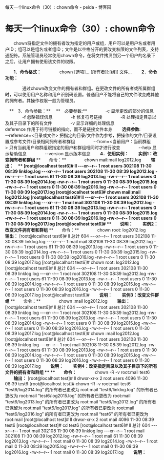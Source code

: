 每天一个linux命令（30）: chown命令 - peida - 博客园

#  每天一个linux命令（30）: chown命令

　　chown将指定文件的拥有者改为指定的用户或组，用户可以是用户名或者用户ID；组可以是组名或者组ID；文件是以空格分开的要改变权限的文件列表，支持通配符。系统管理员经常使用chown命令，在将文件拷贝到另一个用户的名录下之后，让用户拥有使用该文件的权限。

　　**1．命令格式：**
　　　　chown [选项]... [所有者][:[组]] 文件...
　　**2．命令功能：**

　　　　通过chown改变文件的拥有者和群组。在更改文件的所有者或所属群组时，可以使用用户名称和用户识别码设置。普通用户不能将自己的文件改变成其他的拥有者。其操作权限一般为管理员。

　**　3．命令参数：**
　**　必要参数:**
　　　　-c 显示更改的部分的信息
　　　　-f 忽略错误信息
　　　　-h 修复符号链接
　　　　-R 处理指定目录以及其子目录下的所有文件
　　　　-v 显示详细的处理信息
　　　　-deference 作用于符号链接的指向，而不是链接文件本身
　　**选择参数:**
　　　　--reference=<目录或文件> 把指定的目录/文件作为参考，把操作的文件/目录设置成参考文件/目录相同拥有者和群组
　　　　--from=<当前用户：当前群组> 只有当前用户和群组跟指定的用户和群组相同时才进行改变
　　　　--help 显示帮助信息
　　　　--version 显示版本信息
　　**4．使用实例：**
　　**实例1：改变拥有者和群组**
**　　命令：**
　　　　chown mail:mail log2012.log
　　**输出：　**
[root@localhost test6]# ll
---xr--r-- 1 root users 302108 11-30 08:39 linklog.log
---xr--r-- 1 root users 302108 11-30 08:39 log2012.log
-rw-r--r-- 1 root users 61 11-30 08:39 log2013.log
-rw-r--r-- 1 root users 0 11-30 08:39 log2014.log
-rw-r--r-- 1 root users 0 11-30 08:39 log2015.log
-rw-r--r-- 1 root users 0 11-30 08:39 log2016.log
-rw-r--r-- 1 root users 0 11-30 08:39 log2017.log
[root@localhost test6]# chown mail:mail log2012.log [root@localhost test6]# ll
---xr--r-- 1 root users 302108 11-30 08:39 linklog.log
---xr--r-- 1 mail mail 302108 11-30 08:39 log2012.log
-rw-r--r-- 1 root users 61 11-30 08:39 log2013.log
-rw-r--r-- 1 root users 0 11-30 08:39 log2014.log
-rw-r--r-- 1 root users 0 11-30 08:39 log2015.log
-rw-r--r-- 1 root users 0 11-30 08:39 log2016.log
-rw-r--r-- 1 root users 0 11-30 08:39 log2017.log
[root@localhost test6]#
**　　说明：**
　　**实例2：改变文件拥有者和群组**
**　　命令：**
　　　　chown root: log2012.log
　　**输出：**
[root@localhost test6]# ll
总计 604
---xr--r-- 1 root users 302108 11-30 08:39 linklog.log
---xr--r-- 1 mail mail 302108 11-30 08:39 log2012.log
-rw-r--r-- 1 root users 61 11-30 08:39 log2013.log
-rw-r--r-- 1 root users 0 11-30 08:39 log2014.log
-rw-r--r-- 1 root users 0 11-30 08:39 log2015.log
-rw-r--r-- 1 root users 0 11-30 08:39 log2016.log
-rw-r--r-- 1 root users 0 11-30 08:39 log2017.log
[root@localhost test6]# chown root: log2012.log [root@localhost test6]# ll
总计 604
---xr--r-- 1 root users 302108 11-30 08:39 linklog.log
---xr--r-- 1 root root 302108 11-30 08:39 log2012.log
-rw-r--r-- 1 root users 61 11-30 08:39 log2013.log
-rw-r--r-- 1 root users 0 11-30 08:39 log2014.log
-rw-r--r-- 1 root users 0 11-30 08:39 log2015.log
-rw-r--r-- 1 root users 0 11-30 08:39 log2016.log
-rw-r--r-- 1 root users 0 11-30 08:39 log2017.log
[root@localhost test6]#
　　**说明：**
　　**实例3：改变文件群组**
**　　命令：**
　　　　chown :mail log2012.log
　　**输出：**
[root@localhost test6]# ll
总计 604
---xr--r-- 1 root users 302108 11-30 08:39 linklog.log
---xr--r-- 1 root root 302108 11-30 08:39 log2012.log
-rw-r--r-- 1 root users 61 11-30 08:39 log2013.log
-rw-r--r-- 1 root users 0 11-30 08:39 log2014.log
-rw-r--r-- 1 root users 0 11-30 08:39 log2015.log
-rw-r--r-- 1 root users 0 11-30 08:39 log2016.log
-rw-r--r-- 1 root users 0 11-30 08:39 log2017.log
[root@localhost test6]# chown :mail log2012.log [root@localhost test6]# ll
总计 604
---xr--r-- 1 root users 302108 11-30 08:39 linklog.log
---xr--r-- 1 root mail 302108 11-30 08:39 log2012.log
-rw-r--r-- 1 root users 61 11-30 08:39 log2013.log
-rw-r--r-- 1 root users 0 11-30 08:39 log2014.log
-rw-r--r-- 1 root users 0 11-30 08:39 log2015.log
-rw-r--r-- 1 root users 0 11-30 08:39 log2016.log
-rw-r--r-- 1 root users 0 11-30 08:39 log2017.log
　　**说明：**
　　**实例4：改变指定目录以及其子目录下的所有文件的拥有者和群组 **
**　　命令：**
　　　　chown -R -v root:mail test6
　　**输出：**
[root@localhost test]# ll
drwxr-xr-x 2 root users 4096 11-30 08:39 test6
[root@localhost test]# chown -R -v root:mail test6
“test6/log2014.log” 的所有者已更改为 root:mail
“test6/linklog.log” 的所有者已更改为 root:mail
“test6/log2015.log” 的所有者已更改为 root:mail
“test6/log2013.log” 的所有者已更改为 root:mail
“test6/log2012.log” 的所有者已保留为 root:mail
“test6/log2017.log” 的所有者已更改为 root:mail
“test6/log2016.log” 的所有者已更改为 root:mail
“test6” 的所有者已更改为 root:mail
[root@localhost test]# ll
drwxr-xr-x 2 root mail 4096 11-30 08:39 test6
[root@localhost test]# cd test6
[root@localhost test6]# ll
总计 604
---xr--r-- 1 root mail 302108 11-30 08:39 linklog.log
---xr--r-- 1 root mail 302108 11-30 08:39 log2012.log
-rw-r--r-- 1 root mail 61 11-30 08:39 log2013.log
-rw-r--r-- 1 root mail 0 11-30 08:39 log2014.log
-rw-r--r-- 1 root mail 0 11-30 08:39 log2015.log
-rw-r--r-- 1 root mail 0 11-30 08:39 log2016.log
-rw-r--r-- 1 root mail 0 11-30 08:39 log2017.log
　　**说明：**